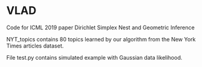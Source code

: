 # VLAD
Code for ICML 2019 paper Dirichlet Simplex Nest and Geometric Inference

NYT_topics contains 80 topics learned by our algorithm from the New York Times articles dataset.

File test.py contains simulated example with Gaussian data likelihood.